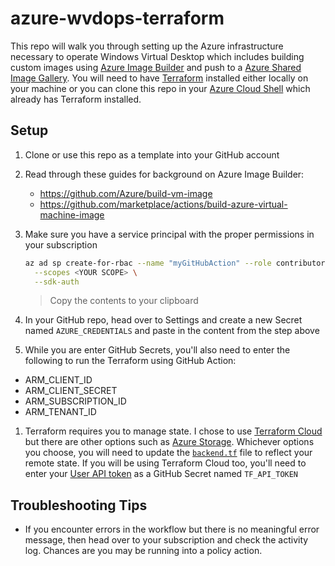 # azure-wvdops-terraform

This repo will walk you through setting up the Azure infrastructure necessary to operate Windows Virtual Desktop which includes building custom images using [Azure Image Builder](https://docs.microsoft.com/en-us/azure/virtual-machines/windows/image-builder) and push to a [Azure Shared Image Gallery](https://docs.microsoft.com/en-us/azure/virtual-machines/shared-image-galleries). You will need to have [Terraform](https://www.terraform.io/downloads.html) installed either locally on your machine or you can clone this repo in your [Azure Cloud Shell](https://shell.azure.com) which already has Terraform installed.

## Setup

1. Clone or use this repo as a template into your GitHub account

1. Read through these guides for background on Azure Image Builder:
    - https://github.com/Azure/build-vm-image
    - https://github.com/marketplace/actions/build-azure-virtual-machine-image

1. Make sure you have a service principal with the proper permissions in your subscription

    ```sh
    az ad sp create-for-rbac --name "myGitHubAction" --role contributor \
      --scopes <YOUR SCOPE> \
      --sdk-auth
    ```

    > Copy the contents to your clipboard

1. In your GitHub repo, head over to Settings and create a new Secret named `AZURE_CREDENTIALS` and paste in the content from the step above
1. While you are enter GitHub Secrets, you'll also need to enter the following to run the Terraform using GitHub Action:
  - ARM_CLIENT_ID
  - ARM_CLIENT_SECRET
  - ARM_SUBSCRIPTION_ID
  - ARM_TENANT_ID
1. Terraform requires you to manage state. I chose to use [Terraform Cloud](https://app.terraform.io) but there are other options such as [Azure Storage](https://docs.microsoft.com/en-us/azure/developer/terraform/store-state-in-azure-storage). Whichever options you choose, you will need to update the [`backend.tf`](backend.tf) file to reflect your remote state. If you will be using Terraform Cloud too, you'll need to enter your [User API token](https://www.terraform.io/docs/cloud/users-teams-organizations/users.html#api-tokens) as a GitHub Secret named `TF_API_TOKEN`

## Troubleshooting Tips

- If you encounter errors in the workflow but there is no meaningful error message, then head over to your subscription and check the activity log. Chances are you may be running into a policy action.
